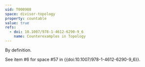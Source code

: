 ```yaml
---
uid: T000988
space: divisor-topology
property: countable
value: true
refs:
  - doi: 10.1007/978-1-4612-6290-9_6
    name: Counterexamples in Topology
---
```

By definition.

See item #6 for space #57 in {{doi:10.1007/978-1-4612-6290-9_6}}.
